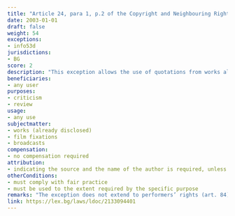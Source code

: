```yaml
---
title: "Article 24, para 1, p.2 of the Copyright and Neighbouring Rights Law (Член 24, ал.1, т.2 от Закона за авторското право и сродните му права)"
date: 2003-01-01 
draft: false
weight: 54
exceptions:
- info53d
jurisdictions:
- BG
score: 2
description: "This exception allows the use of quotations from works already disclosed, for the purpose of criticism or review. The quotation must comply with fair practice and must be used to the extent required by the specific purpose. Indicating the source and the name of the author is required, unless impossible." 
beneficiaries:
- any user
purposes: 
- criticism
- review
usage:
- any use
subjectmatter:
- works (already disclosed)
- film fixations
- broadcasts
compensation:
- no compensation required
attribution: 
- indicating the source and the name of the author is required, unless impossible
otherConditions: 
- must comply with fair practice 
- must be used to the extent required by the specific purpose
remarks: "The exception does not extend to performers’ rights (art. 84) and phonogram producers (art. 90). The lack of attribution obstructs the application of the quotation exception."
link: https://lex.bg/laws/ldoc/2133094401
---
```


